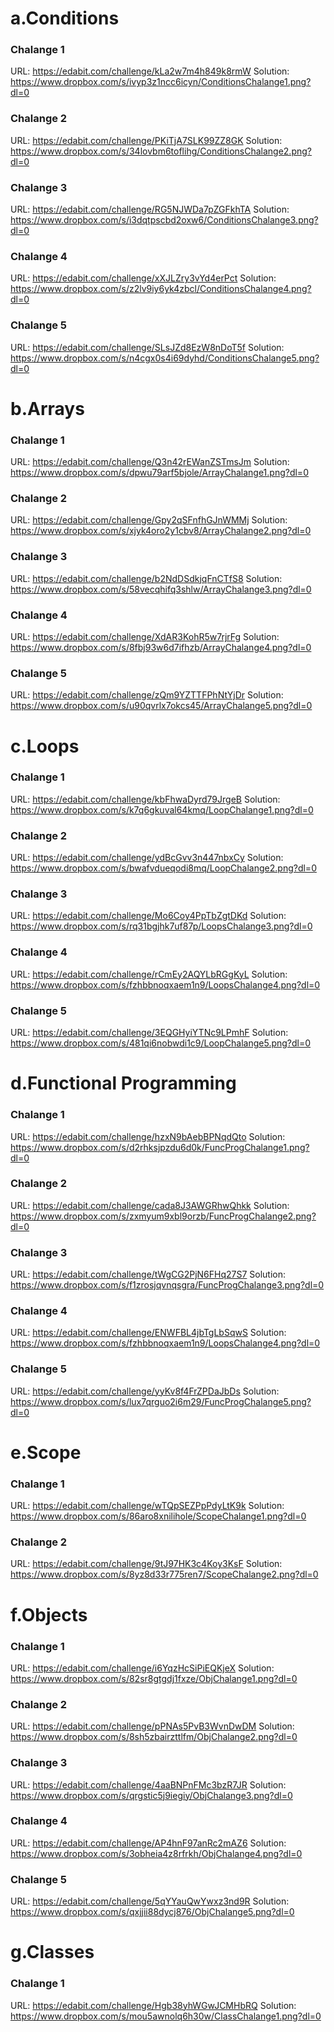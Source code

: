 # a.Conditions
  ### Chalange 1
  URL: https://edabit.com/challenge/kLa2w7m4h849k8rmW
  Solution: https://www.dropbox.com/s/ivyp3z1ncc6icyn/ConditionsChalange1.png?dl=0
  ### Chalange 2
  URL: https://edabit.com/challenge/PKiTjA7SLK99ZZ8GK
  Solution: https://www.dropbox.com/s/34lovbm6toflihg/ConditionsChalange2.png?dl=0
  ### Chalange 3
  URL: https://edabit.com/challenge/RG5NJWDa7pZGFkhTA
  Solution: https://www.dropbox.com/s/i3dqtpscbd2oxw6/ConditionsChalange3.png?dl=0
  ### Chalange 4
  URL: https://edabit.com/challenge/xXJLZry3vYd4erPct
  Solution: https://www.dropbox.com/s/z2lv9iy6yk4zbcl/ConditionsChalange4.png?dl=0
  ### Chalange 5
  URL: https://edabit.com/challenge/SLsJZd8EzW8nDoT5f
  Solution: https://www.dropbox.com/s/n4cgx0s4i69dyhd/ConditionsChalange5.png?dl=0
 # b.Arrays
  ### Chalange 1
  URL: https://edabit.com/challenge/Q3n42rEWanZSTmsJm
  Solution: https://www.dropbox.com/s/dpwu79arf5bjole/ArrayChalange1.png?dl=0
  ### Chalange 2
  URL: https://edabit.com/challenge/Gpy2qSFnfhGJnWMMj
  Solution: https://www.dropbox.com/s/xjyk4oro2y1cbv8/ArrayChalange2.png?dl=0
  ### Chalange 3
  URL: https://edabit.com/challenge/b2NdDSdkjqFnCTfS8
  Solution: https://www.dropbox.com/s/58vecqhifq3shlw/ArrayChalange3.png?dl=0
  ### Chalange 4
  URL: https://edabit.com/challenge/XdAR3KohR5w7rjrFg
  Solution: https://www.dropbox.com/s/8fbj93w6d7ifhzb/ArrayChalange4.png?dl=0
  ### Chalange 5
  URL: https://edabit.com/challenge/zQm9YZTTFPhNtYjDr
  Solution: https://www.dropbox.com/s/u90qvrlx7okcs45/ArrayChalange5.png?dl=0
 # c.Loops
  ### Chalange 1
  URL: https://edabit.com/challenge/kbFhwaDyrd79JrgeB
  Solution: https://www.dropbox.com/s/k7q6gkuval64kmq/LoopChalange1.png?dl=0
  ### Chalange 2
  URL: https://edabit.com/challenge/ydBcGvv3n447nbxCy
  Solution: https://www.dropbox.com/s/bwafvdueqodi8mq/LoopChalange2.png?dl=0
  ### Chalange 3
  URL: https://edabit.com/challenge/Mo6Coy4PpTbZgtDKd
  Solution: https://www.dropbox.com/s/rq31bgjhk7uf87p/LoopsChalange3.png?dl=0
  ### Chalange 4
  URL: https://edabit.com/challenge/rCmEy2AQYLbRGgKyL
  Solution: https://www.dropbox.com/s/fzhbbnoqxaem1n9/LoopsChalange4.png?dl=0
  ### Chalange 5
  URL: https://edabit.com/challenge/3EQGHyiYTNc9LPmhF
  Solution: https://www.dropbox.com/s/481qi6nobwdi1c9/LoopChalange5.png?dl=0
   # d.Functional Programming
  ### Chalange 1
  URL: https://edabit.com/challenge/hzxN9bAebBPNqdQto
  Solution: https://www.dropbox.com/s/d2rhksjpzdu6d0k/FuncProgChalange1.png?dl=0
  ### Chalange 2
  URL: https://edabit.com/challenge/cada8J3AWGRhwQhkk
  Solution: https://www.dropbox.com/s/zxmyum9xbl9orzb/FuncProgChalange2.png?dl=0
  ### Chalange 3
  URL: https://edabit.com/challenge/tWgCG2PjN6FHq27S7
  Solution: https://www.dropbox.com/s/f1zrosjqvnqsgra/FuncProgChalange3.png?dl=0
  ### Chalange 4
  URL: https://edabit.com/challenge/ENWFBL4jbTgLbSqwS
  Solution: https://www.dropbox.com/s/fzhbbnoqxaem1n9/LoopsChalange4.png?dl=0
  ### Chalange 5
  URL: https://edabit.com/challenge/yyKv8f4FrZPDaJbDs
  Solution: https://www.dropbox.com/s/lux7qrguo2i6m29/FuncProgChalange5.png?dl=0
   # e.Scope
  ### Chalange 1
  URL: https://edabit.com/challenge/wTQpSEZPpPdyLtK9k
  Solution: https://www.dropbox.com/s/86aro8xnilihole/ScopeChalange1.png?dl=0
  ### Chalange 2
  URL: https://edabit.com/challenge/9tJ97HK3c4Koy3KsF
  Solution: https://www.dropbox.com/s/8yz8d33r775ren7/ScopeChalange2.png?dl=0
   # f.Objects
  ### Chalange 1
  URL: https://edabit.com/challenge/i6YqzHcSiPiEQKjeX
  Solution: https://www.dropbox.com/s/82sr8gtgdj1fxze/ObjChalange1.png?dl=0
  ### Chalange 2
  URL: https://edabit.com/challenge/pPNAs5PvB3WvnDwDM
  Solution: https://www.dropbox.com/s/8sh5zbairzttlfm/ObjChalange2.png?dl=0
  ### Chalange 3
  URL: https://edabit.com/challenge/4aaBNPnFMc3bzR7JR
  Solution: https://www.dropbox.com/s/qrgstic5j9iegiy/ObjChalange3.png?dl=0
  ### Chalange 4
  URL: https://edabit.com/challenge/AP4hnF97anRc2mAZ6
  Solution: https://www.dropbox.com/s/3obheia4z8rfrkh/ObjChalange4.png?dl=0
  ### Chalange 5
  URL: https://edabit.com/challenge/5qYYauQwYwxz3nd9R
  Solution: https://www.dropbox.com/s/qxjjii88dycj876/ObjChalange5.png?dl=0
   # g.Classes
  ### Chalange 1
  URL: https://edabit.com/challenge/Hgb38yhWGwJCMHbRQ
  Solution: https://www.dropbox.com/s/mou5awnolq6h30w/ClassChalange1.png?dl=0